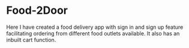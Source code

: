 # Food-2Door
Here I have created a food delivery app with sign in and sign up feature facilitating ordering from different food outlets available. It also has an inbuilt cart function.

